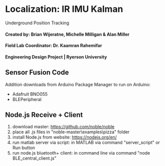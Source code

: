 # Localization: IR IMU Kalman
Underground Position Tracking 
#### Created by: Brian  Wijeratne, Michelle Milligan & Alan Miller
#### Field Lab Coordinator: Dr. Kaamran Rahemifar
#### Engineering Design Project | Ryerson University 

## Sensor Fusion Code
Addition downloads from Arduino Package Manager to run on Arduino:
- Adafruit BNO055
- BLEPeripheral

## Node.js Receive + Client
1) download master: https://github.com/noble/noble
2) place all .js files in "noble-master\examples\pizza" folder
3) install Node.js from website: https://nodejs.org/en/
5) run matlab server via script: 
   in MATLAB via command "server_script" or Run button
4) run node.js bluetooth+ client: 
   in command line via command "node BLE_central_client.js"

